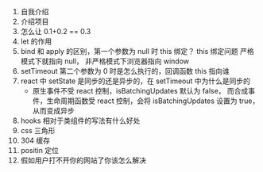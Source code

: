 1. 自我介绍
2. 介绍项目
3. 怎么让 0.1+0.2 == 0.3
4. let 的作用
5. bind 和 apply 的区别，第一个参数为 null 时 this 绑定？ this 绑定问题
   严格模式下就指向 null， 非严格模式下浏览器指向 window
6. setTimeout 第二个参数为 0 时是怎么执行的，回调函数 this 指向谁
7. react 中 setState 是同步的还是异步的，在 setTimeout 中为什么是同步的
   - 原生事件不受 react 控制，isBatchingUpdates 默认为 false， 而合成事件，生命周期函数受 react 控制，会将 isBatchingUpdates 设置为 true，从而变成异步
8. hooks 相对于类组件的写法有什么好处
9. css 三角形
10. 304 缓存
11. positin 定位
12. 假如用户打不开你的网站了你该怎么解决
